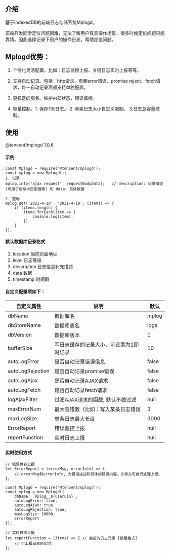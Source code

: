 ## 介绍
基于IndexedDB的前端日志存储系统Mplogd。

前端开发同学定位问题困难，无法了解用户真实操作场景，很多时候定位问题只能靠猜。因此选择记录下用户的操作日志，帮助定位问题。

## Mplogd优势：
1. 个性化灵活配置。比如：日志监控上报、关键日志实时上报等等。

2. 支持自动记录。包括：http请求、页面error错误、promise reject、fetch请求，每一自动记录项都支持单独配置。

3. 更稳定的服务。维护内部状态，错误监控。

4. 容量控制。1. 保存7天日志。 2. 单条日志大小自定义限制。 3.日志总容量控制。 

## 使用
@tencent/mplogd 1.0.6
#### 示例
```
const Mplogd = require('@tencent/mplogd');
const mplog = new Mplogd();
1. 记录
mplog.info('ajax request', requestBodyData);   // description: 记录描述(可用于后续半匹配搜索) 和 data: 具体数据

2. 查询
mplog.get('2021-4-18', '2021-4-19', (items) => {
	if (items.length) {
		items.forEach(item => {
			console.log(item);
		})
	}
});
```
#### 默认数据库记录格式
1. location 当前页面地址
2. level 日志等级
3. description 日志信息补充描述
4. data 数据
5. timestamp 时间戳

#### 自定义配置项如下：
   自定义属性       |       说明           |    默认  
----| ---- | ----
dbName         |  数据库名            | mplog
dbStoreName    | 数据库表名           | logs
dbVersion      | 数据库版本           | 1 
bufferSize     | 写日志缓存的记录大小，可设置为1即时记录 | 10
autoLogError     |是否自动记录错误信息     |   false  
autoLogRejection  |是否自动记录promise错误 |   false
autoLogAjax       | 是否自动记录AJAX请求   |   false
autoLogFetch      | 是否自动记录fetch请求  |   false
logAjaxFilter    | 过滤AJAX请求的函数, 默认不做过滤 | null
maxErrorNum    | 最大容错数（比如：写入某条日志错误 | 3
maxLogSize | 单条日志最大长度 |  3000
ErrorReport | 错误监控上报 | null
reportFunction | 实时日志上报 | null

#### 实时使用方式
```
// 错误兼容上报
let ErrorReport = (errorMsg, errorInfo) => {
	// errorMsg和errorInfo, 为错误描述和具体的错误内容，业务方可自行处理上报。
};

const Mplogd = require('@tencent/mplogd');
const mplog = new Mplogd({
	dbName: `mplog__${useruin}`,
	autoLogError: true,
	autoLogAjax: true,
	autoLogRejection: true,
	maxLogSize: 10000,
	ErrorReport
});

// 实时日志上报
let reportFunction = (items) => { // 当前的日志元素 [数组格式]
	// 可上报日志到实时
};
```